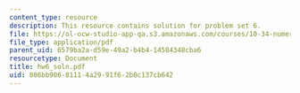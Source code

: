 ```yaml
---
content_type: resource
description: This resource contains solution for problem set 6.
file: https://ol-ocw-studio-app-qa.s3.amazonaws.com/courses/10-34-numerical-methods-applied-to-chemical-engineering-fall-2005/806bb90681114a2991f62b0c137cb642_hw6_soln.pdf
file_type: application/pdf
parent_uid: 6579ba2a-d59e-49a2-b4b4-14584348cba6
resourcetype: Document
title: hw6_soln.pdf
uid: 806bb906-8111-4a29-91f6-2b0c137cb642
---
```

